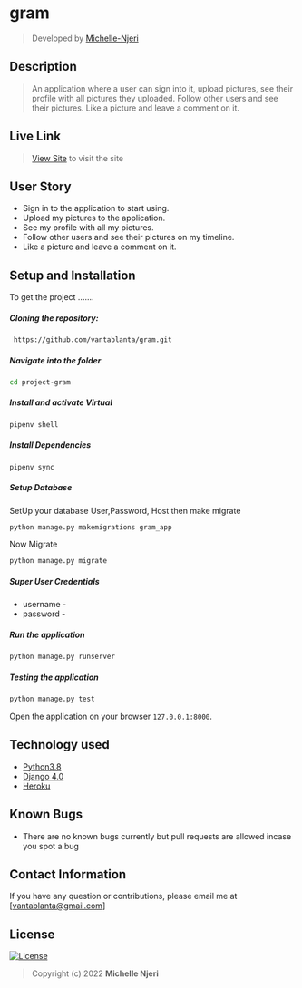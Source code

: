 # gram
>Developed by [Michelle-Njeri](https://github.com/vantablanta)  
  
## Description  
>An application where a user can sign into it, upload pictures, see their profile with all pictures they uploaded. Follow other users and see their pictures. Like a picture and leave a comment on it.

##  Live Link  
>[View Site]()  to visit the site
  

## User Story  
  
* Sign in to the application to start using.
* Upload my pictures to the application.
* See my profile with all my pictures.
* Follow other users and see their pictures on my timeline.
* Like a picture and leave a comment on it.
    
## Setup and Installation  
To get the project .......  
  
##### Cloning the repository:  
```bash 
 https://github.com/vantablanta/gram.git
```
##### Navigate into the folder
 ```bash 
cd project-gram
```
##### Install and activate Virtual  
 ```bash 
pipenv shell 
```  
##### Install Dependencies  
 ```bash 
 pipenv sync
```  
##### Setup Database  
  SetUp your database User,Password, Host then make migrate  
 ```bash 
python manage.py makemigrations gram_app
 ``` 
 Now Migrate  
 ```bash 
 python manage.py migrate 
```
##### Super User Credentials 
* username - 
* password -  

##### Run the application  
 ```bash 
 python manage.py runserver 
``` 
##### Testing the application  
 ```bash 
 python manage.py test 
```
Open the application on your browser `127.0.0.1:8000`.  
  
## Technology used  
  
* [Python3.8](https://www.python.org/)  
* [Django 4.0](https://docs.djangoproject.com/en/2.2/)  
* [Heroku](https://heroku.com)  
  
  
## Known Bugs  
* There are no known bugs currently but pull requests are allowed incase you spot a bug  
  
## Contact Information   
If you have any question or contributions, please email me at [vantablanta@gmail.com]  
  
## License 

[![License](https://img.shields.io/packagist/l/loopline-systems/closeio-api-wrapper.svg)](https://github.com/vantablanta/gram/blob/master/LICENSE)  
>Copyright (c) 2022 **Michelle Njeri**